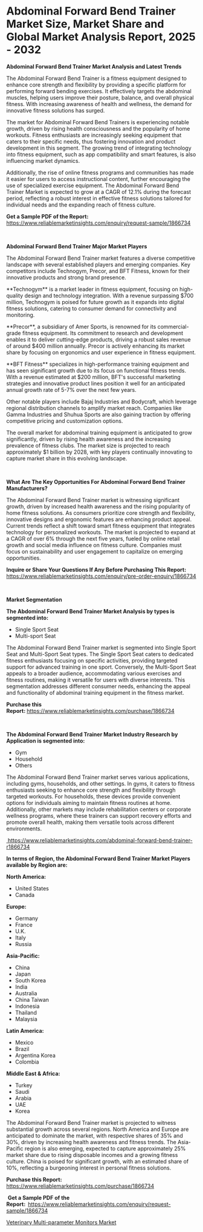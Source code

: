 <p><h1>Abdominal Forward Bend Trainer Market Size, Market Share and Global Market Analysis Report, 2025 - 2032</h1></p><p><strong>Abdominal Forward Bend Trainer Market Analysis and Latest Trends</strong></p>
<p><p>The Abdominal Forward Bend Trainer is a fitness equipment designed to enhance core strength and flexibility by providing a specific platform for performing forward bending exercises. It effectively targets the abdominal muscles, helping users improve their posture, balance, and overall physical fitness. With increasing awareness of health and wellness, the demand for innovative fitness solutions has surged.</p><p>The market for Abdominal Forward Bend Trainers is experiencing notable growth, driven by rising health consciousness and the popularity of home workouts. Fitness enthusiasts are increasingly seeking equipment that caters to their specific needs, thus fostering innovation and product development in this segment. The growing trend of integrating technology into fitness equipment, such as app compatibility and smart features, is also influencing market dynamics. </p><p>Additionally, the rise of online fitness programs and communities has made it easier for users to access instructional content, further encouraging the use of specialized exercise equipment. The Abdominal Forward Bend Trainer Market is expected to grow at a CAGR of 12.1% during the forecast period, reflecting a robust interest in effective fitness solutions tailored for individual needs and the expanding reach of fitness culture.</p></p>
<p><strong>Get a Sample PDF of the Report:&nbsp;</strong> <a href="https://www.reliablemarketinsights.com/enquiry/request-sample/1866734?utm_campaign=3274&utm_medium=2&utm_source=Github&utm_content=ia&utm_term=12042025&utm_id=abdominal-forward-bend-trainer">https://www.reliablemarketinsights.com/enquiry/request-sample/1866734</a></p>
<p>&nbsp;</p>
<p><strong>Abdominal Forward Bend Trainer Major Market Players</strong></p>
<p><p>The Abdominal Forward Bend Trainer market features a diverse competitive landscape with several established players and emerging companies. Key competitors include Technogym, Precor, and BFT Fitness, known for their innovative products and strong brand presence.</p><p>**Technogym** is a market leader in fitness equipment, focusing on high-quality design and technology integration. With a revenue surpassing $700 million, Technogym is poised for future growth as it expands into digital fitness solutions, catering to consumer demand for connectivity and monitoring.</p><p>**Precor**, a subsidiary of Amer Sports, is renowned for its commercial-grade fitness equipment. Its commitment to research and development enables it to deliver cutting-edge products, driving a robust sales revenue of around $400 million annually. Precor is actively enhancing its market share by focusing on ergonomics and user experience in fitness equipment.</p><p>**BFT Fitness** specializes in high-performance training equipment and has seen significant growth due to its focus on functional fitness trends. With a revenue estimated at $200 million, BFT's successful marketing strategies and innovative product lines position it well for an anticipated annual growth rate of 5-7% over the next few years.</p><p>Other notable players include Bajaj Industries and Bodycraft, which leverage regional distribution channels to amplify market reach. Companies like Gamma Industries and Shuhua Sports are also gaining traction by offering competitive pricing and customization options.</p><p>The overall market for abdominal training equipment is anticipated to grow significantly, driven by rising health awareness and the increasing prevalence of fitness clubs. The market size is projected to reach approximately $1 billion by 2028, with key players continually innovating to capture market share in this evolving landscape.</p></p>
<p>&nbsp;</p>
<p><strong>What Are The Key Opportunities For Abdominal Forward Bend Trainer Manufacturers?</strong></p>
<p><p>The Abdominal Forward Bend Trainer market is witnessing significant growth, driven by increased health awareness and the rising popularity of home fitness solutions. As consumers prioritize core strength and flexibility, innovative designs and ergonomic features are enhancing product appeal. Current trends reflect a shift toward smart fitness equipment that integrates technology for personalized workouts. The market is projected to expand at a CAGR of over 6% through the next five years, fueled by online retail growth and social media influence on fitness culture. Companies must focus on sustainability and user engagement to capitalize on emerging opportunities.</p></p>
<p><strong>Inquire or Share Your Questions If Any Before Purchasing This Report:</strong> <a href="https://www.reliablemarketinsights.com/enquiry/pre-order-enquiry/1866734?utm_campaign=3274&utm_medium=2&utm_source=Github&utm_content=ia&utm_term=12042025&utm_id=abdominal-forward-bend-trainer">https://www.reliablemarketinsights.com/enquiry/pre-order-enquiry/1866734</a></p>
<p>&nbsp;</p>
<p><strong>Market Segmentation</strong></p>
<p><strong>The Abdominal Forward Bend Trainer Market Analysis by types is segmented into:</strong></p>
<p><ul><li>Single Sport Seat</li><li>Multi-sport Seat</li></ul></p>
<p><p>The Abdominal Forward Bend Trainer market is segmented into Single Sport Seat and Multi-Sport Seat types. The Single Sport Seat caters to dedicated fitness enthusiasts focusing on specific activities, providing targeted support for advanced training in one sport. Conversely, the Multi-Sport Seat appeals to a broader audience, accommodating various exercises and fitness routines, making it versatile for users with diverse interests. This segmentation addresses different consumer needs, enhancing the appeal and functionality of abdominal training equipment in the fitness market.</p></p>
<p><strong>Purchase this Report:&nbsp;</strong><a href="https://www.reliablemarketinsights.com/purchase/1866734?utm_campaign=3274&utm_medium=2&utm_source=Github&utm_content=ia&utm_term=12042025&utm_id=abdominal-forward-bend-trainer">https://www.reliablemarketinsights.com/purchase/1866734</a></p>
<p>&nbsp;</p>
<p><strong>The Abdominal Forward Bend Trainer Market Industry Research by Application is segmented into:</strong></p>
<p><ul><li>Gym</li><li>Household</li><li>Others</li></ul></p>
<p><p>The Abdominal Forward Bend Trainer market serves various applications, including gyms, households, and other settings. In gyms, it caters to fitness enthusiasts seeking to enhance core strength and flexibility through targeted workouts. For households, these devices provide convenient options for individuals aiming to maintain fitness routines at home. Additionally, other markets may include rehabilitation centers or corporate wellness programs, where these trainers can support recovery efforts and promote overall health, making them versatile tools across different environments.</p></p>
<p><a href="https://www.reliablemarketinsights.com/abdominal-forward-bend-trainer-r1866734?utm_campaign=3274&utm_medium=2&utm_source=Github&utm_content=ia&utm_term=12042025&utm_id=abdominal-forward-bend-trainer">&nbsp;https://www.reliablemarketinsights.com/abdominal-forward-bend-trainer-r1866734</a></p>
<p><strong>In terms of Region, the Abdominal Forward Bend Trainer Market Players available by Region are:</strong></p>
<p>
    <p> <strong> North America: </strong>
        <ul>
            <li>United States</li>
            <li>Canada</li>
        </ul>
        </p> 
    <p> <strong> Europe: </strong>
        <ul>
            <li>Germany</li>
            <li>France</li>
            <li>U.K.</li>
            <li>Italy</li>
            <li>Russia</li>
        </ul>
        </p> 
    <p> <strong> Asia-Pacific: </strong>
        <ul>
            <li>China</li>
            <li>Japan</li>
            <li>South Korea</li>
            <li>India</li>
            <li>Australia</li>
            <li>China Taiwan</li>
            <li>Indonesia</li>
            <li>Thailand</li>
            <li>Malaysia</li>
        </ul>
        </p> 
    <p> <strong> Latin America: </strong>
        <ul>
            <li>Mexico</li>
            <li>Brazil</li>
            <li>Argentina Korea</li>
            <li>Colombia</li>
        </ul>
        </p> 
    <p> <strong> Middle East & Africa: </strong>
        <ul>
            <li>Turkey</li>
            <li>Saudi</li>
            <li>Arabia</li>
            <li>UAE</li>
            <li>Korea</li>
        </ul>
    </p>
    </p>
<p><p>The Abdominal Forward Bend Trainer market is projected to witness substantial growth across several regions. North America and Europe are anticipated to dominate the market, with respective shares of 35% and 30%, driven by increasing health awareness and fitness trends. The Asia-Pacific region is also emerging, expected to capture approximately 25% market share due to rising disposable incomes and a growing fitness culture. China is poised for significant growth, with an estimated share of 10%, reflecting a burgeoning interest in personal fitness solutions.</p></p>
<p><strong>Purchase this Report: </strong><a href="https://www.reliablemarketinsights.com/purchase/1866734?utm_campaign=3274&utm_medium=2&utm_source=Github&utm_content=ia&utm_term=12042025&utm_id=abdominal-forward-bend-trainer">https://www.reliablemarketinsights.com/purchase/1866734</a></p>
<p>&nbsp;<strong>Get a Sample PDF of the Report:&nbsp;&nbsp;</strong><a href="https://www.reliablemarketinsights.com/enquiry/request-sample/1866734?utm_campaign=3274&utm_medium=2&utm_source=Github&utm_content=ia&utm_term=12042025&utm_id=abdominal-forward-bend-trainer">https://www.reliablemarketinsights.com/enquiry/request-sample/1866734</a></p>
<p><strong></strong></p>
<p><p><a href="https://github.com/maseykokosq1/Market-Research-Report-List-1/blob/main/veterinary-multi-parameter-monitors-market.md?utm_campaign=3274&utm_medium=2&utm_source=Github&utm_content=ia&utm_term=12042025&utm_id=abdominal-forward-bend-trainer">Veterinary Multi-parameter Monitors Market</a></p></p>